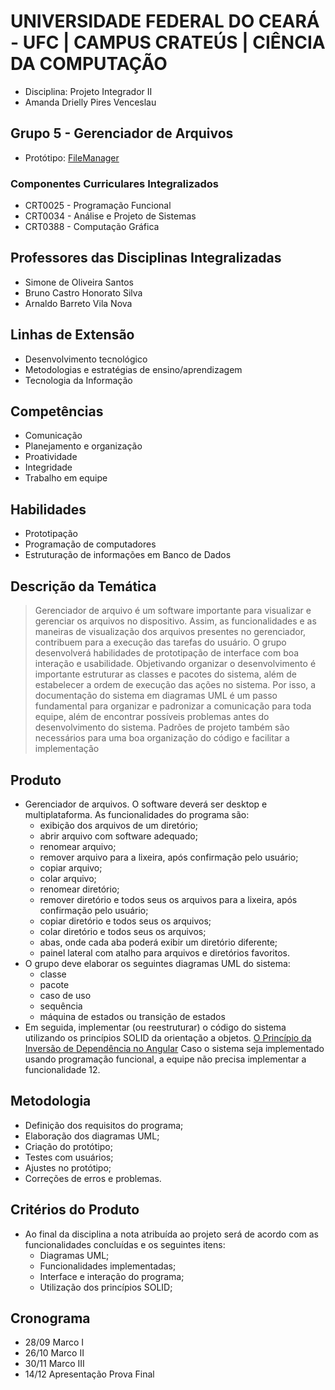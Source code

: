 # UNIVERSIDADE FEDERAL DO CEARÁ - UFC | CAMPUS CRATEÚS | CIÊNCIA DA COMPUTAÇÃO

- Disciplina: Projeto Integrador II
- Amanda Drielly Pires Venceslau

## Grupo 5 - Gerenciador de Arquivos
- Protótipo: [FileManager](https://www.figma.com/file/tzFXefhynHIy6kOiF1aBaO/PI2---Prototipo-(Marco-I))

### Componentes Curriculares Integralizados
- CRT0025 - Programação Funcional
- CRT0034 - Análise e Projeto de Sistemas
- CRT0388 - Computação Gráfica

## Professores das Disciplinas Integralizadas
- Simone de Oliveira Santos
- Bruno Castro Honorato Silva
- Arnaldo Barreto Vila Nova

## Linhas de Extensão
- Desenvolvimento tecnológico
- Metodologias e estratégias de ensino/aprendizagem
- Tecnologia da Informação

## Competências
- Comunicação
- Planejamento e organização
- Proatividade
- Integridade
- Trabalho em equipe

## Habilidades
- Prototipação
- Programação de computadores
- Estruturação de informações em Banco de Dados

## Descrição da Temática
> Gerenciador de arquivo é um software importante para visualizar e gerenciar os arquivos no dispositivo. Assim, as funcionalidades e as maneiras de visualização dos arquivos presentes no gerenciador,
contribuem para a execução das tarefas do usuário.
O grupo desenvolverá habilidades de prototipação de interface com boa interação e usabilidade.
Objetivando organizar o desenvolvimento é importante estruturar as classes e pacotes do sistema,
além de estabelecer a ordem de execução das ações no sistema. Por isso, a documentação do sistema
em diagramas UML é um passo fundamental para organizar e padronizar a comunicação para toda
equipe, além de encontrar possíveis problemas antes do desenvolvimento do sistema. Padrões de
projeto também são necessários para uma boa organização do código e facilitar a implementação

## Produto
- Gerenciador de arquivos. O software deverá ser desktop e multiplataforma. As funcionalidades do programa são:
  - exibição dos arquivos de um diretório;
  - abrir arquivo com software adequado;
  - renomear arquivo;
  - remover arquivo para a lixeira, após confirmação pelo usuário;
  - copiar arquivo;
  - colar arquivo;
  - renomear diretório;
  - remover diretório e todos seus os arquivos para a lixeira, após confirmação pelo usuário;
  - copiar diretório e todos seus os arquivos;
  - colar diretório e todos seus os arquivos;
  - abas, onde cada aba poderá exibir um diretório diferente;
  - painel lateral com atalho para arquivos e diretórios favoritos.
- O grupo deve elaborar os seguintes diagramas UML do sistema:
  - classe
  - pacote
  - caso de uso
  - sequência
  - máquina de estados ou transição de estados
- Em seguida, implementar (ou reestruturar) o código do sistema utilizando os princípios SOLID da orientação a objetos. [O Princípio da Inversão de Dependência no Angular](https://andrewrosario.medium.com/o-princ%C3%ADpio-da-invers%C3%A3o-de-depend%C3%AAncia-no-angular-4f876c8b146b) Caso o sistema seja implementado usando programação funcional, a equipe não precisa implementar
a funcionalidade 12.

## Metodologia
- Definição dos requisitos do programa;
- Elaboração dos diagramas UML;
- Criação do protótipo;
- Testes com usuários;
- Ajustes no protótipo;
- Correções de erros e problemas.

## Critérios do Produto
- Ao final da disciplina a nota atribuída ao projeto será de acordo com as funcionalidades concluídas e os seguintes itens:
  - Diagramas UML;
  - Funcionalidades implementadas;
  - Interface e interação do programa;
  - Utilização dos princípios SOLID;

## Cronograma 
- 28/09 Marco I
- 26/10 Marco II
- 30/11 Marco III
- 14/12 Apresentação Prova Final
